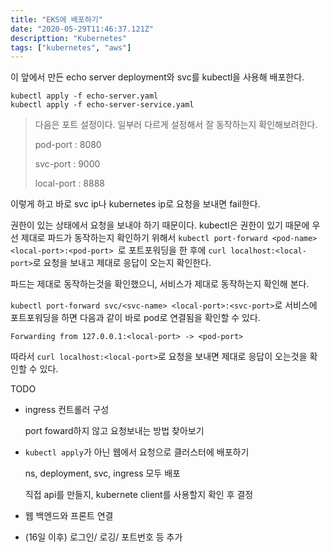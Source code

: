 ```yaml
---
title: "EKS에 배포하기"
date: "2020-05-29T11:46:37.121Z"
descripttion: "Kubernetes"
tags: ["kubernetes", "aws"]
---
```


이 앞에서 만든 echo server deployment와 svc를 kubectl을 사용해 배포한다.

```
kubectl apply -f echo-server.yaml
kubectl apply -f echo-server-service.yaml
```

> 다음은 포트 설정이다. 일부러 다르게 설정해서 잘 동작하는지 확인해보려한다.
>
> pod-port : 8080
>
> svc-port : 9000
>
> local-port : 8888



이렇게 하고 바로 svc ip나 kubernetes ip로 요청을 보내면 fail한다.

권한이 있는 상태에서 요청을 보내야 하기 때문이다. kubectl은 권한이 있기 때문에 우선 제대로 파드가 동작하는지 확인하기 위해서 ```kubectl port-forward <pod-name> <local-port>:<pod-port> ```로 포트포워딩을 한 후에 ```curl localhost:<local-port>```로 요청을 보내고 제대로 응답이 오는지 확인한다.



파드는 제대로 동작하는것을 확인했으니, 서비스가 제대로 동작하는지 확인해 본다.

```kubectl port-forward svc/<svc-name> <local-port>:<svc-port>```로 서비스에 포트포워딩을 하면 다음과 같이 바로 pod로 연결됨을 확인할 수 있다.

```
Forwarding from 127.0.0.1:<local-port> -> <pod-port>
```

따라서 ```curl localhost:<local-port>```로 요청을 보내면 제대로 응답이 오는것을 확인할 수 있다.



TODO

- ingress 컨트롤러 구성

  port foward하지 않고 요청보내는 방법 찾아보기

- ```kubectl apply```가 아닌 웹에서 요청으로 클러스터에 배포하기

  ns, deployment, svc, ingress 모두 배포

  직접 api를 만들지, kubernete client를 사용할지 확인 후 결정

- 웹 백엔드와 프론트 연결

- (16일 이후) 로그인/ 로깅/ 포트번호 등 추가
